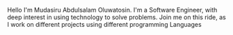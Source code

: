 Hello I'm Mudasiru Abdulsalam Oluwatosin.
I'm a Software Engineer, with deep interest in using technology to solve problems.
Join me on this ride, as I work on different projects using different programming Languages

<!---
Tosin-tech01/Tosin-tech01 is a ✨ special ✨ repository because its `README.md` (this file) appears on your GitHub profile.
You can click the Preview link to take a look at your changes.
--->
